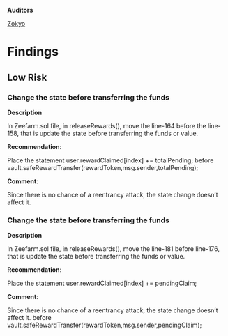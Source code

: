 **Auditors**

[Zokyo](https://x.com/zokyo_io)

# Findings

## Low Risk

### Change the state before transferring the funds

**Description**

In Zeefarm.sol file, in releaseRewards(), move the line-164 before the line-158, that is update
the state before transferring the funds or value.

**Recommendation**:

Place the statement
user.rewardClaimed[index] += totalPending;
before
vault.safeRewardTransfer(rewardToken,msg.sender,totalPending);

**Comment**:

Since there is no chance of a reentrancy attack, the state change doesn’t affect it.

### Change the state before transferring the funds

**Description**

In Zeefarm.sol file, in releaseRewards(), move the line-181 before line-176, that is update the
state before transferring the funds or value.

**Recommendation**:

Place the statement
user.rewardClaimed[index] += pendingClaim;

**Comment**:

Since there is no chance of a reentrancy attack, the state change doesn’t affect it.
before
vault.safeRewardTransfer(rewardToken,msg.sender,pendingClaim);
